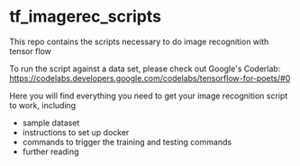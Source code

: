 # tf_imagerec_scripts
This repo contains the scripts necessary to do image recognition with tensor flow

To run the script against a data set, please check out Google's Coderlab:
https://codelabs.developers.google.com/codelabs/tensorflow-for-poets/#0

Here you will find everything you need to get your image recognition script to work, including
* sample dataset
* instructions to set up docker
* commands to trigger the training and testing commands
* further reading


